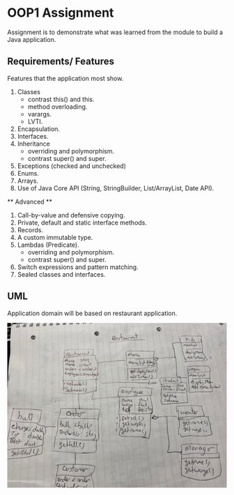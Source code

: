 # OOP1 Assignment

Assignment is to demonstrate what was learned from the module to build a Java application.

##  Requirements/ Features

Features that the application most show.
1. Classes
    - contrast this() and this.
    - method overloading.
    - varargs.
    - LVTI.
2. Encapsulation.
3. Interfaces.
4. Inheritance
   - overriding and polymorphism.
   - contrast super() and super.
5. Exceptions (checked and unchecked)
6. Enums.
7. Arrays.
8. Use of Java Core API (String, StringBuilder, List/ArrayList, Date API).

** Advanced **

1. Call-by-value and defensive copying.
2. Private, default and static interface methods.
3. Records. 
4. A custom immutable type.
5. Lambdas (Predicate).
   - overriding and polymorphism.
   - contrast super() and super.
6. Switch expressions and pattern matching.
7. Sealed classes and interfaces.

## UML

Application domain will be based on restaurant application.

![UML](./images/uml_v1.png)



